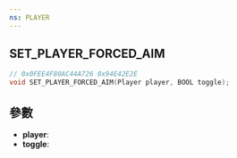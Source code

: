 ```yaml
---
ns: PLAYER
---
```

## SET_PLAYER_FORCED_AIM

```c
// 0x0FEE4F80AC44A726 0x94E42E2E
void SET_PLAYER_FORCED_AIM(Player player, BOOL toggle);
```


## 參數
* **player**: 
* **toggle**: 

